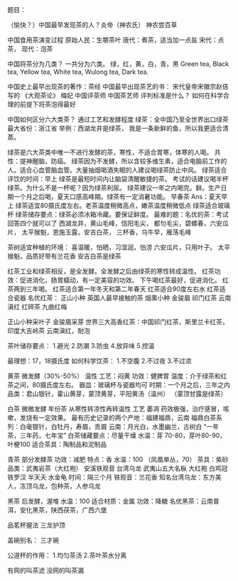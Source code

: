 题目：

（愉快？）中国最早发现茶的人？炎帝（神农氏）
神农尝百草

中国食用茶演变过程
原始人民：生嚼茶叶
唐代：煮茶，适当加一点盐
宋代：点茶，
现代：泡茶

中国将茶分为几类？
一共分为六类。
绿，红，黄，白，青，黑
Green tea, Black tea, Yellow tea, White tea, Wulong tea, Dark tea.

中国史上最早出现茶的著作：茶经
中国最早出现茶艺的书：
宋代皇帝宋徽宗赵佶写的 《大观茶论》
梅妃
中国评茶师
中国茶艺师 评判标准是什么？
如何在科学合理的前提下将茶泡得最好

中国如何区分六大类茶？
通过工艺和发酵程度
绿茶：全中国乃至全世界出口绿茶最大省份：浙江省
举例：西湖龙井是绿茶，
我是一条新鲜的鱼，所以我更适合清蒸。

绿茶是六大茶类中唯一不进行发酵的茶，寒性，不适合胃寒，体寒的人喝。
共性：提神醒脑，防癌。
绿茶因为不发酵，所以含较多维生素，适合电脑前工作的人。适合心血管脑血管。大量抽烟喝酒失眠的人建议喝绿茶防止中风。
绿茶适合评饮的时间：早上
绿茶是最短时间内让脑袋清醒敏捷的茶。
考试的话建议喝半杯绿茶。为什么不是一杯呢？因为绿茶利尿。
绿茶建议一年之内喝完。鲜。生产日期一个月之后喝，夏天口感高峰期。绿茶有一定消暑功能。
早春茶
Ans：夏天早上
绿茶适宜80摄氏度左右。老茶温度稍微高点，嫩茶温度稍微低点
绿茶适合玻璃杯
绿茶储存要点：绿茶必须冰箱冷藏。要保证鲜度。
最难的题：名优的茶：考试回答四个就可以了
西湖龙井，黄山毛峰，信阳毛尖，
都匀毛尖，碧螺春，六安瓜片，
太平猴魁，恩施玉露，安吉白茶，
三杯香，乌牛早，雁荡毛峰

茶树适宜种植的环境：
喜温暖，怕晒，习湿润，怕涝
六安瓜片，只用叶子。
太平猴魁，品质好带有兰花香
安吉白茶是绿茶

红茶工业和绿茶相反，是全发酵。全发酵之后由绿茶的寒性转成温性。
红茶功效：促进消化，肠胃蠕动，有一定美容的功效。
下午喝红茶最好，促进消化。
红茶两到三年喝。
红茶适合第一年冬天和第二年春天
红茶适合90度左右水
红茶适合瓷器
名优红茶：
正山小种 英国人最早接触的茶 烟熏小种
金骏眉
祁门红茶
云南滇红
红碎茶
九曲红梅

正山小种采叶子
金骏眉采芽
世界三大高香红茶：中国祁门红茶，斯里兰卡红茶，印度大吉岭茶
云南滇红，耐泡

茶叶储存要点：
1.避光
2.防潮
3.防虫
4.放异味
5.控温

最理想：17，18摄氏度
如何科学饮茶：
1.不空腹
2.不过夜
3.不过浓

黄茶
微发酵（30%-50%）
温性
工艺：闷黄
功效：健脾胃
温度：介于绿茶和红茶之间，80摄氏度左右。
器皿：玻璃杯与瓷器均可
时期：一个月之后，三年之内
品类：君山银针，霍山黄芽，蒙顶黄芽，平阳黄汤（温州）
（蒙顶甘露是绿茶）

白茶
微微发酵 年份茶
从寒性转凉性再转温性
工艺 萎凋
药效极强，治疗感冒，咳嗽，发烧有一定效果。
最有历史记录的两个产地：福建福鼎，云南
福鼎白茶系列：白毫银针，白牡丹，寿眉，贡眉
云南：月光白，水墨幽兰，古树白
“一年茶，三年药，七年宝”
白茶储藏要点：尽量干燥
水温：芽 70-80，芽叶80-90，叶梗100
适合茶具：陶制品和泥制品

青茶
部分发酵茶
功效：减肥
特点：香
水温：100 （凤凰单丛，70）
茶具：紫砂
品类：武夷岩茶（大红袍） 安溪铁观音 台湾乌龙
武夷山五大名枞 大红袍 白鸡冠 铁罗汉 半天夭 水金龟
时间：隔三个月
铁观音：兰花香
知名台湾乌龙：东方美人，冻顶乌龙，包种茶，人参乌龙

黑茶
后发酵，渥堆
水温：100
适合材质：金属
功效：降糖
名优黑茶：云南普洱，安化黑茶，陕西茯茶，广西六堡

品茗杯握法
三龙护顶

盖碗别名：
三才碗

公道杯的作用：
1.均匀茶汤
2.茶叶茶水分离

有网的叫茶滤
没网的叫茶漏